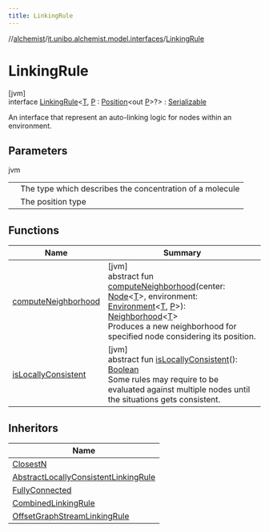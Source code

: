 ```yaml
---
title: LinkingRule
---
```

//[alchemist](../../../index.html)/[it.unibo.alchemist.model.interfaces](../index.html)/[LinkingRule](index.html)



# LinkingRule



[jvm]\
interface [LinkingRule](index.html)<[T](index.html), [P](index.html) : [Position](../-position/index.html)<out [P](../-position2-d/index.html)>?> : [Serializable](https://docs.oracle.com/javase/8/docs/api/java/io/Serializable.html)

An interface that represent an auto-linking logic for nodes within an environment.



## Parameters


jvm

| | |
|---|---|
| <T> | The type which describes the concentration of a molecule |
| <P> | The position type |



## Functions


| Name | Summary |
|---|---|
| [computeNeighborhood](compute-neighborhood.html) | [jvm]<br>abstract fun [computeNeighborhood](compute-neighborhood.html)(center: [Node](../-node/index.html)<[T](../../it.unibo.alchemist.core.interfaces/-scheduler/index.html)>, environment: [Environment](../-environment/index.html)<[T](../../it.unibo.alchemist.core.interfaces/-scheduler/index.html), [P](../-position2-d/index.html)>): [Neighborhood](../-neighborhood/index.html)<[T](../../it.unibo.alchemist.core.interfaces/-scheduler/index.html)><br>Produces a new neighborhood for specified node considering its position. |
| [isLocallyConsistent](is-locally-consistent.html) | [jvm]<br>abstract fun [isLocallyConsistent](is-locally-consistent.html)(): [Boolean](https://kotlinlang.org/api/latest/jvm/stdlib/kotlin/-boolean/index.html)<br>Some rules may require to be evaluated against multiple nodes until the situations gets consistent. |


## Inheritors


| Name |
|---|
| [ClosestN](../../it.unibo.alchemist.model.implementations.linkingrules/-closest-n/index.html) |
| [AbstractLocallyConsistentLinkingRule](../../it.unibo.alchemist.model.implementations.linkingrules/-abstract-locally-consistent-linking-rule/index.html) |
| [FullyConnected](../../it.unibo.alchemist.model.implementations.linkingrules/-fully-connected/index.html) |
| [CombinedLinkingRule](../../it.unibo.alchemist.model.implementations.linkingrules/-combined-linking-rule/index.html) |
| [OffsetGraphStreamLinkingRule](../../it.unibo.alchemist.model.implementations.linkingrules/-offset-graph-stream-linking-rule/index.html) |

